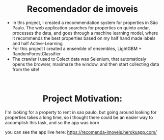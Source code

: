 <h1 align=center> Recomendador de imoveis</h1>
<ul>
  <li>In this project, I created a recommendation system for properties in São Paulo. The web application searches for properties on quinto andar, processes the data, and goes through a machine learning model, where it recommends the best properties based on my half hand made labels and half Active-Learning</li>

  <li>For this project I created a ensemble of ensembles, LightGBM + RandomForestClassifier</li>
  
  <li>The crawler i used to Colect data was Selenium, that automaticaly opens the browser, maximaze the window, and then start collecting data from the site!</li>
</ul>


</br>
<h1 align=center> Project Motivation: </h1>
I'm looking for a property to rent in sao paulo, but going around looking for properties takes a long time, so i thought there could be an easier way to accomplish this task, and so the app was born
</br> 

you can see the app live here: https://recomenda-imoveis.herokuapp.com/
